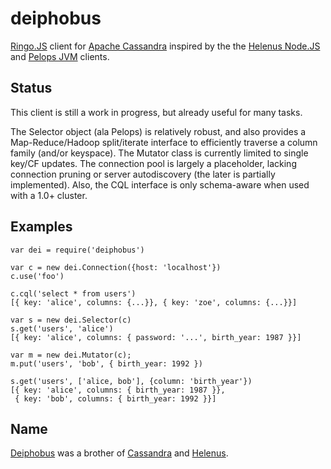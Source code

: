 # deiphobus

[Ringo.JS](http://ringojs.org/) client for [Apache Cassandra](http://cassandra.apache.org/) inspired by the the [Helenus Node.JS](https://github.com/simplereach/helenus) and [Pelops JVM](https://github.com/s7/scale7-pelops) clients.

## Status

This client is still a work in progress, but already useful for many tasks.

The Selector object (ala Pelops) is relatively robust, and also provides a Map-Reduce/Hadoop split/iterate interface to efficiently traverse a column family (and/or keyspace). The Mutator class is currently limited to single key/CF updates. The connection pool is largely a placeholder, lacking connection pruning or server autodiscovery (the later is partially implemented). Also, the CQL interface is only schema-aware when used with a 1.0+ cluster.

## Examples

    var dei = require('deiphobus')

    var c = new dei.Connection({host: 'localhost'})
    c.use('foo')

    c.cql('select * from users')
    [{ key: 'alice', columns: {...}}, { key: 'zoe', columns: {...}}]

    var s = new dei.Selector(c)
    s.get('users', 'alice')
    [{ key: 'alice', columns: { password: '...', birth_year: 1987 }}]

    var m = new dei.Mutator(c);
    m.put('users', 'bob', { birth_year: 1992 })

    s.get('users', ['alice, bob'], {column: 'birth_year'})
    [{ key: 'alice', columns: { birth_year: 1987 }},
     { key: 'bob', columns: { birth_year: 1992 }}]


## Name

[Deiphobus](http://en.wikipedia.org/wiki/Deiphobus) was a brother of [Cassandra](http://en.wikipedia.org/wiki/Cassandra) and [Helenus](http://en.wikipedia.org/wiki/Helenus).
